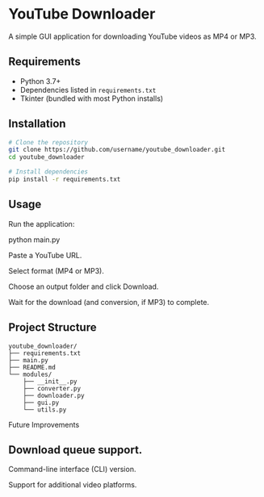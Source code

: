 # YouTube Downloader

A simple GUI application for downloading YouTube videos as MP4 or MP3.

## Requirements

- Python 3.7+
- Dependencies listed in `requirements.txt`
- Tkinter (bundled with most Python installs)

## Installation

```bash
# Clone the repository
git clone https://github.com/username/youtube_downloader.git
cd youtube_downloader

# Install dependencies
pip install -r requirements.txt
```
## Usage

Run the application:

python main.py

Paste a YouTube URL.

Select format (MP4 or MP3).

Choose an output folder and click Download.

Wait for the download (and conversion, if MP3) to complete.

## Project Structure
```
youtube_downloader/
├── requirements.txt
├── main.py
├── README.md
└── modules/
    ├── __init__.py
    ├── converter.py
    ├── downloader.py
    ├── gui.py
    └── utils.py
```
Future Improvements

## Download queue support.

Command-line interface (CLI) version.

Support for additional video platforms.
